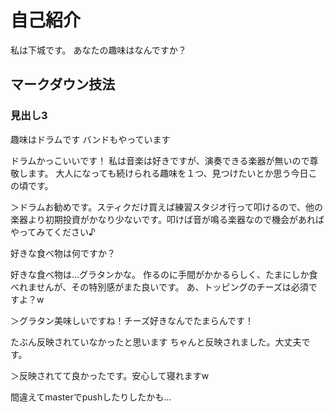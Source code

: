 # 自己紹介
私は下城です。
あなたの趣味はなんですか？
## マークダウン技法
### 見出し3

趣味はドラムです
バンドもやっています

ドラムかっこいいです！
私は音楽は好きですが、演奏できる楽器が無いので尊敬します。
大人になっても続けられる趣味を１つ、見つけたいとか思う今日この頃です。

＞ドラムお勧めです。スティクだけ買えば練習スタジオ行って叩けるので、他の楽器より初期投資がかなり少ないです。叩けば音が鳴る楽器なので機会があればやってみてください♪


好きな食べ物は何ですか？

好きな食べ物は…グラタンかな。
作るのに手間がかかるらしく、たまにしか食べれませんが、その特別感がまた良いです。
あ、トッピングのチーズは必須ですよ？w

＞グラタン美味しいですね！チーズ好きなんでたまらんです！

たぶん反映されていなかったと思います
ちゃんと反映されました。大丈夫です。

＞反映されてて良かったです。安心して寝れますw

間違えてmasterでpushしたりしたかも…
